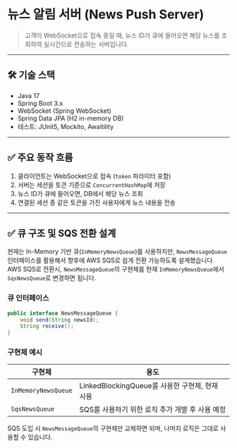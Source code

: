 # 뉴스 알림 서버 (News Push Server)

> 고객이 WebSocket으로 접속 중일 때, 뉴스 ID가 큐에 들어오면 해당 뉴스를 조회하여 실시간으로 전송하는 서버입니다.
---

## 🛠️ 기술 스택

- Java 17
- Spring Boot 3.x
- WebSocket (Spring WebSocket)
- Spring Data JPA (H2 in-memory DB)
- 테스트: JUnit5, Mockito, Awaitility

---

## ✅ 주요 동작 흐름

1. 클라이언트는 WebSocket으로 접속 (`token` 파라미터 포함)
2. 서버는 세션을 토큰 기준으로 `ConcurrentHashMap`에 저장
3. 뉴스 ID가 큐에 들어오면, DB에서 해당 뉴스 조회
4. 연결된 세션 중 같은 토큰을 가진 사용자에게 뉴스 내용을 전송

---

## ✅ 큐 구조 및 SQS 전환 설계

현재는 In-Memory 기반 큐(`InMemoryNewsQueue`)를 사용하지만, `NewsMessageQueue`인터페이스를 활용해서 향후에 AWS SQS로 쉽게 전환 가능하도록 설계했습니다.
AWS SQS로 전환시, `NewsMessageQueue`의 구현체를 현재 `InMemoryNewsQueue`에서 `SqsNewsQueue`로 변경하면 됩니다. 

### 큐 인터페이스

```java
public interface NewsMessageQueue {
    void send(String newsId);
    String receive();
}
```

### 구현체 예시

| 구현체 | 용도                                  |
|--------|-------------------------------------|
| `InMemoryNewsQueue` | LinkedBlockingQueue를 사용한 구현체, 현재 사용 |
| `SqsNewsQueue` | SQS를 사용하기 위한 로직 추가 개발 후 사용 예정       |

SQS 도입 시 `NewsMessageQueue`의 구현체만 교체하면 되며, 나머지 로직은 그대로 사용할 수 있습니다.